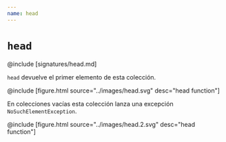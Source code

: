 ```yaml
---
name: head
---
```


# `head`

@include [signatures/head.md]

`head` devuelve el primer elemento de esta colección.

@include [figure.html source="../images/head.svg" desc="head function"]

En colecciones vacías esta colección lanza una excepción `NoSuchElementException`.

@include [figure.html source="../images/head.2.svg" desc="head function"]
